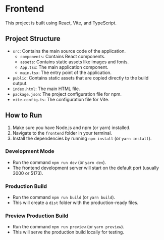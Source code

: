 # Frontend

This project is built using React, Vite, and TypeScript.

## Project Structure

- `src`: Contains the main source code of the application.
  - `components`: Contains React components.
  - `assets`: Contains static assets like images and fonts.
  - `App.tsx`: The main application component.
  - `main.tsx`: The entry point of the application.
- `public`: Contains static assets that are copied directly to the build output.
- `index.html`: The main HTML file.
- `package.json`: The project configuration file for npm.
- `vite.config.ts`: The configuration file for Vite.

## How to Run

1. Make sure you have Node.js and npm (or yarn) installed.
2. Navigate to the `frontend` folder in your terminal.
3. Install the dependencies by running `npm install` (or `yarn install`).

### Development Mode

- Run the command `npm run dev` (or `yarn dev`).
- The frontend development server will start on the default port (usually 3000 or 5173).

### Production Build

- Run the command `npm run build` (or `yarn build`).
- This will create a `dist` folder with the production-ready files.

### Preview Production Build

- Run the command `npm run preview` (or `yarn preview`).
- This will serve the production build locally for testing.
